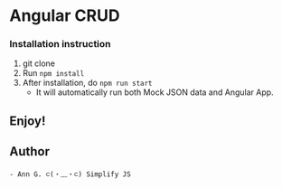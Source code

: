 # Angular CRUD

### Installation instruction

1. git clone <repository>
2. Run `npm install`
3. After installation, do `npm run start`
    - It will automatically run both Mock JSON data and Angular App.

## Enjoy!
## Author
    - Ann G. ⊂(・﹏・⊂) Simplify JS
